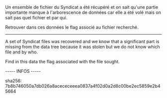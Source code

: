 Un ensemble de fichier du Syndicat a été récupéré et on sait qu'une partie importante manque à l'arborescence de données car elle a été volé mais on sait pas quel fichier et par qui.

Retrouver dans ces données le flag associé au fichier recherché.

-----------------------------------

A set of Syndicat files was recovered and we know that a significant part is missing from the data tree because it was stolen but we do not know which file and by who.

Find in this data the flag associated with the file sought.

----- INFOS -----

sha256: 7b8b746050a7db026a8acececeeea0837a4f02d0a2d8c00be2ec5859e2b45664
